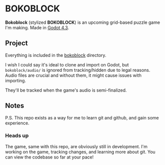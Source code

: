 # BOKOBLOCK

**Bokoblock** (stylized **BOKOBLOCK**) is an upcoming grid-based puzzle game I'm making. Made in [Godot 4.3](https://github.com/godotengine/godot/).

## Project

Everything is included in the [bokoblock](bokoblock/) directory.

I wish I could say it's ideal to clone and import on Godot, but `bokoblock/audio/` is ignored from tracking/hidden due to legal reasons. Audio files are crucial and without them, it might cause issues with importing.

They'll be tracked when the game's audio is semi-finalized.

## Notes

P.S. This repo exists as a way for me to learn git and github, and gain some experience.

### Heads up

The game, same with this repo, are obviously still in development. I'm working on the game, tracking changes, and learning more about git. You can view the codebase so far at your pace!